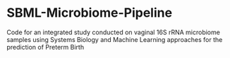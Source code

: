 # SBML-Microbiome-Pipeline
Code for an integrated study conducted on vaginal 16S rRNA microbiome samples using Systems Biology and Machine Learning approaches for the prediction of Preterm Birth
